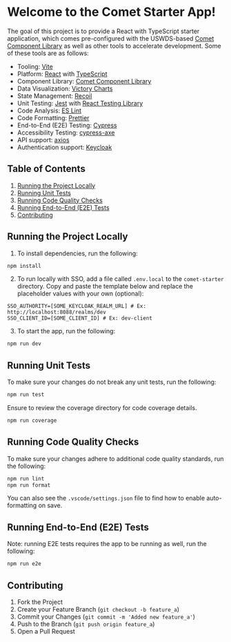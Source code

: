 # Welcome to the Comet Starter App!

The goal of this project is to provide a React with TypeScript starter application, which comes pre-configured with the USWDS-based [Comet Component Library](https://github.com/MetroStar/comet) as well as other tools to accelerate development. Some of these tools are as follows:

- Tooling: [Vite](https://vitejs.dev/)
- Platform: [React](https://react.dev/) with [TypeScript](https://www.typescriptlang.org/)
- Component Library: [Comet Component Library](https://github.com/MetroStar/comet)
- Data Visualization: [Victory Charts](https://formidable.com/open-source/victory/)
- State Management: [Recoil](https://recoiljs.org/)
- Unit Testing: [Jest](https://jestjs.io/) with [React Testing Library](https://testing-library.com/docs/react-testing-library/intro/)
- Code Analysis: [ES Lint](https://eslint.org/)
- Code Formatting: [Prettier](https://prettier.io/)
- End-to-End (E2E) Testing: [Cypress](https://www.cypress.io/)
- Accessibility Testing: [cypress-axe](https://www.npmjs.com/package/cypress-axe)
- API support: [axios](https://axios-http.com/)
- Authentication support: [Keycloak](https://www.keycloak.org/)

## Table of Contents

1. [Running the Project Locally](#running-the-project-locally)
2. [Running Unit Tests](#running-unit-tests)
3. [Running Code Quality Checks](#running-code-quality-checks)
4. [Running End-to-End (E2E) Tests](#running-end-to-end-e2e-tests)
5. [Contributing](#contributing)

## Running the Project Locally

1. To install dependencies, run the following:

```sh
npm install
```

2. To run locally with SSO, add a file called `.env.local` to the `comet-starter` directory. Copy and paste the template below and replace the placeholder values with your own (optional):

```
SSO_AUTHORITY=[SOME_KEYCLOAK_REALM_URL] # Ex: http://localhost:8088/realms/dev
SSO_CLIENT_ID=[SOME_CLIENT_ID] # Ex: dev-client
```

3. To start the app, run the following:

```sh
npm run dev
```

## Running Unit Tests

To make sure your changes do not break any unit tests, run the following:

```sh
npm run test
```

Ensure to review the coverage directory for code coverage details.

```sh
npm run coverage
```

## Running Code Quality Checks

To make sure your changes adhere to additional code quality standards, run the following:

```sh
npm run lint
npm run format
```

You can also see the `.vscode/settings.json` file to find how to enable auto-formatting on save.

## Running End-to-End (E2E) Tests

Note: running E2E tests requires the app to be running as well, run the following:

```sh
npm run e2e
```

## Contributing

1. Fork the Project
2. Create your Feature Branch (`git checkout -b feature_a`)
3. Commit your Changes (`git commit -m 'Added new feature_a'`)
4. Push to the Branch (`git push origin feature_a`)
5. Open a Pull Request
